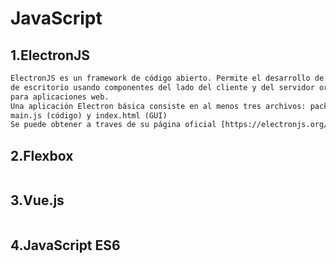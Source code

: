 # JavaScript
## 1.ElectronJS
```html
ElectronJS es un framework de código abierto. Permite el desarrollo de aplicaciones gráficas
de escritorio usando componentes del lado del cliente y del servidor originalmente desarrolladas
para aplicaciones web.
Una aplicación Electron básica consiste en al menos tres archivos: package.json (metadatos),
main.js (código) y index.html (GUI)
Se puede obtener a traves de su página oficial [https://electronjs.org/]
```

## 2.Flexbox
```html

```

## 3.Vue.js
```html

```
## 4.JavaScript ES6
```html

```
